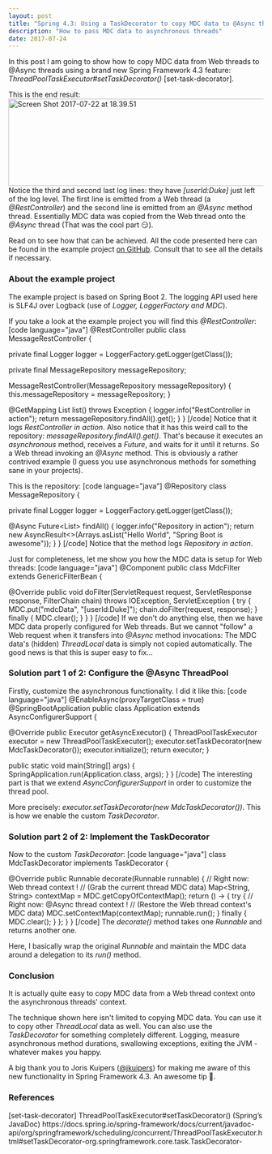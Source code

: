 ```yaml
---
layout: post
title: "Spring 4.3: Using a TaskDecorator to copy MDC data to @Async threads"
description: "How to pass MDC data to asynchronous threads"
date: 2017-07-24
---
```


In this post I am going to show how to copy MDC data from Web threads to @Async threads using a brand new Spring Framework 4.3 feature: <em>ThreadPoolTaskExecutor#setTaskDecorator()</em> [set-task-decorator]. 

This is the end result:
<img src="https://moelholm.files.wordpress.com/2017/07/screen-shot-2017-07-22-at-18-39-51.png" alt="Screen Shot 2017-07-22 at 18.39.51" width="663" height="172" class="alignnone size-full wp-image-4455" />
Notice the third and second last log lines: they have <em>[userId:Duke]</em> just left of the log level. The first line is emitted from a Web thread (a <em>@RestController</em>) and the second line is emitted from an <em>@Async</em> method thread. Essentially MDC data was copied from the Web thread onto the <em>@Async</em> thread (That was the cool part 😏). 

Read on to see how that can be achieved. All the code presented here can be found in the example project <a href="https://github.com/moelholm/smallexamples/tree/master/spring43-async-taskdecorator" target="_blank">on GitHub</a>. Consult that to see all the details if necessary.

<h3>About the example project</h3>
The example project is based on Spring Boot 2. The logging API used here is SLF4J over Logback (use of <em>Logger, LoggerFactory and MDC</em>).

If you take a look at the example project you will find this <em>@RestController</em>:
[code language="java"]
@RestController
public class MessageRestController {

  private final Logger logger = LoggerFactory.getLogger(getClass());

  private final MessageRepository messageRepository;

  MessageRestController(MessageRepository messageRepository) {
    this.messageRepository = messageRepository;
  }

  @GetMapping
  List<String> list() throws Exception {
    logger.info("RestController in action");
    return messageRepository.findAll().get();
  }
}
[/code]
Notice that it logs <em>RestController in action</em>. Also notice that it has this weird call to the repository: <em>messageRepository.findAll().get()</em>. That's because it executes an <em>asynchronous</em> method, receives a <em>Future</em>, and waits for it until it returns. So a Web thread invoking an <em>@Async</em> method. This is obviously a rather contrived example (I guess you use asynchronous methods for something sane in your projects).

This is the repository:
[code language="java"]
@Repository
class MessageRepository {

  private final Logger logger = LoggerFactory.getLogger(getClass());

  @Async
  Future<List<String>> findAll() {
    logger.info("Repository in action");
    return new AsyncResult<>(Arrays.asList("Hello World", "Spring Boot is awesome"));
  }
}
[/code]
Notice that the method logs <em>Repository in action</em>.

Just for completeness, let me show you how the MDC data is setup for Web threads:
[code language="java"]
@Component
public class MdcFilter extends GenericFilterBean {

  @Override
  public void doFilter(ServletRequest request, ServletResponse response, FilterChain chain)
      throws IOException, ServletException {
    try {
      MDC.put("mdcData", "[userId:Duke]");
      chain.doFilter(request, response);
    } finally {
      MDC.clear();
    }
  }
}
[/code]
If we don't do anything else, then we have MDC data properly configured for Web threads. But we cannot "follow" a Web request when it transfers into <em>@Async</em> method invocations: The MDC data's (hidden) <em>ThreadLocal</em> data is simply not copied automatically. The good news is that this is super easy to fix...

<h3>Solution part 1 of 2: Configure the @Async ThreadPool</h3>
Firstly, customize the asynchronous functionality. I did it like this:
[code language="java"]
@EnableAsync(proxyTargetClass = true)
@SpringBootApplication
public class Application extends AsyncConfigurerSupport {

  @Override
  public Executor getAsyncExecutor() {
    ThreadPoolTaskExecutor executor = new ThreadPoolTaskExecutor();
    executor.setTaskDecorator(new MdcTaskDecorator());
    executor.initialize();
    return executor;
  }

  public static void main(String[] args) {
    SpringApplication.run(Application.class, args);
  }
}
[/code]
The interesting part is that we extend <em>AsyncConfigurerSupport</em> in order to customize the thread pool.

More precisely: <em>executor.setTaskDecorator(new MdcTaskDecorator())</em>. This is how we enable the custom <em>TaskDecorator</em>.

<h3>Solution part 2 of 2: Implement the TaskDecorator</h3>
Now to the custom <em>TaskDecorator</em>:
[code language="java"]
class MdcTaskDecorator implements TaskDecorator {

  @Override
  public Runnable decorate(Runnable runnable) {
    // Right now: Web thread context !
    // (Grab the current thread MDC data)
    Map<String, String> contextMap = MDC.getCopyOfContextMap();
    return () -> {
      try {
        // Right now: @Async thread context !
        // (Restore the Web thread context's MDC data)
        MDC.setContextMap(contextMap);
        runnable.run();
      } finally {
        MDC.clear();
      }
    };
  }
}
[/code]
The <em>decorate()</em> method takes one <em>Runnable</em> and returns another one. 

Here, I basically wrap the original <em>Runnable</em> and maintain the MDC data around a delegation to its <em>run()</em> method. 

<h3>Conclusion</h3>
It is actually quite easy to copy MDC data from a Web thread context onto the asynchronous threads' context. 

The technique shown here isn't limited to copying MDC data. You can use it to copy other <em>ThreadLocal</em> data as well. You can also use the <em>TaskDecorator</em> for something completely different. Logging, measure asynchronous method durations, swallowing exceptions, exiting the JVM - whatever makes you happy.

A big thank you to Joris Kuipers (<a href="https://twitter.com/jkuipers" target="_new">@jkuipers</a>) for making me aware of this new functionality in Spring Framework 4.3. An awesome tip 🤗. 

<h3>References</h3>
[set-task-decorator] ThreadPoolTaskExecutor#setTaskDecorator() (Spring’s JavaDoc)
https://docs.spring.io/spring-framework/docs/current/javadoc-api/org/springframework/scheduling/concurrent/ThreadPoolTaskExecutor.html#setTaskDecorator-org.springframework.core.task.TaskDecorator-
